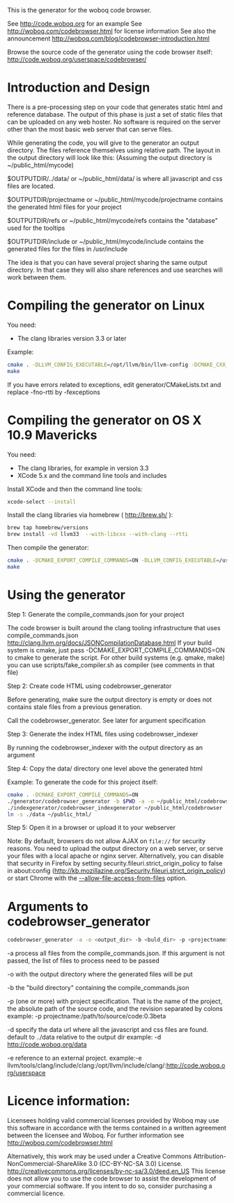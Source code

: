 This is the generator for the woboq code browser.

See http://code.woboq.org for an example
See http://woboq.com/codebrowser.html for license information
See also the announcement http://woboq.com/blog/codebrowser-introduction.html

Browse the source code of the generator using the code browser itself:
http://code.woboq.org/userspace/codebrowser/

Introduction and Design
=======================

There is a pre-processing step on your code that generates static html and
reference database. The output of this phase is just a set of static files that
can be uploaded on any web hoster. No software is required on the server other
than the most basic web server that can serve files.

While generating the code, you will give to the generator an output directory.
The files reference themselves using relative path. The layout in the output
directory will look like this:
(Assuming the output directory is ~/public_html/mycode)

$OUTPUTDIR/../data/  or ~/public_html/data/
  is where all javascript and css files are located.

$OUTPUTDIR/projectname  or ~/public_html/mycode/projectname
  contains the generated html files for your project

$OUTPUTDIR/refs  or ~/public_html/mycode/refs
  contains the "database" used for the tooltips

$OUTPUTDIR/include  or ~/public_html/mycode/include
  contains the generated files for the files in /usr/include


The idea is that you can have several project sharing the same output
directory. In that case they will also share references and use searches will
work between them.



Compiling the generator on Linux
================================

You need:
 - The clang libraries version 3.3 or later

Example:
```bash
cmake . -DLLVM_CONFIG_EXECUTABLE=/opt/llvm/bin/llvm-config -DCMAKE_CXX_COMPILER=/opt/llvm/bin/clang++ -DCMAKE_EXPORT_COMPILE_COMMANDS=ON -DCMAKE_BUILD_TYPE=Release
make
```


If you have errors related to exceptions, edit generator/CMakeLists.txt and replace -fno-rtti by -fexceptions

Compiling the generator on OS X 10.9 Mavericks
==============================================

You need:
 - The clang libraries, for example in version 3.3
 - XCode 5.x and the command line tools and includes

Install XCode and then the command line tools:
```bash
xcode-select --install
```

Install the clang libraries via homebrew ( http://brew.sh/ ):
```bash
brew tap homebrew/versions
brew install -vd llvm33  --with-libcxx --with-clang --rtti
```

Then compile the generator:
```bash
cmake . -DCMAKE_EXPORT_COMPILE_COMMANDS=ON -DLLVM_CONFIG_EXECUTABLE=/usr/local//bin/llvm-config-3.3  -DCMAKE_BUILD_TYPE=Release
make
```


Using the generator
===================

Step 1: Generate the compile_commands.json for your project

The code browser is built around the clang tooling infrastructure that uses compile_commands.json
http://clang.llvm.org/docs/JSONCompilationDatabase.html
If your build system is cmake, just pass -DCMAKE_EXPORT_COMPILE_COMMANDS=ON to cmake to generate the script.
For other build systems (e.g. qmake, make) you can use scripts/fake_compiler.sh as compiler (see comments in that file)

Step 2: Create code HTML using codebrowser_generator

Before generating, make sure the output directory is empty or does not contains
stale files from a previous generation.

Call the codebrowser_generator. See later for argument specification

Step 3: Generate the index HTML files using codebrowser_indexer

By running the codebrowser_indexer with the output directory as an argument

Step 4: Copy the data/ directory one level above the generated html

Example:
To generate the code for this project itself:

```bash
cmake . -DCMAKE_EXPORT_COMPILE_COMMANDS=ON
./generator/codebrowser_generator -b $PWD -a -o ~/public_html/codebrowser -p codebrowser:$PWD:`git describe --always --tags`
./indexgenerator/codebrowser_indexgenerator ~/public_html/codebrowser
ln -s ./data ~/public_html/
```

Step 5: Open it in a browser or upload it to your webserver

Note: By default, browsers do not allow AJAX on `file://` for security reasons. 
You need to upload the output directory on a web server, or serve your files with a local apache or nginx server. 
Alternatively, you can disable that security in Firefox by setting security.fileuri.strict_origin_policy to false in about:config (http://kb.mozillazine.org/Security.fileuri.strict_origin_policy) or start Chrome with the [--allow-file-access-from-files](http://www.chrome-allow-file-access-from-file.com/) option.

Arguments to codebrowser_generator
==================================

```bash
codebrowser_generator -a -o <output_dir> -b <buld_dir> -p <projectname>:<source_dir>[:<revision>] [-d <data_url>] [-e <remote_path>:<source_dir>:<remote_url>]
```

 -a process all files from the compile_commands.json.  If this argument is not
    passed, the list of files to process need to be passed

 -o with the output directory where the generated files will be put

 -b the "build directory" containing the compile_commands.json

 -p (one or more) with project specification. That is the name of the project,
    the absolute path of the source code, and the revision separated by colons
    example: -p projectname:/path/to/source/code:0.3beta

 -d specify the data url where all the javascript and css files are found.
    default to ../data relative to the output dir
    example: -d http://code.woboq.org/data

 -e reference to an external project.
    example:-e llvm/tools/clang/include/clang:/opt/llvm/include/clang/:http://code.woboq.org/userspace

Licence information:
====================
Licensees holding valid commercial licenses provided by Woboq may use
this software in accordance with the terms contained in a written agreement
between the licensee and Woboq.
For further information see http://woboq.com/codebrowser.html

Alternatively, this work may be used under a Creative Commons
Attribution-NonCommercial-ShareAlike 3.0 (CC-BY-NC-SA 3.0) License.
http://creativecommons.org/licenses/by-nc-sa/3.0/deed.en_US
This license does not allow you to use the code browser to assist the
development of your commercial software. If you intent to do so, consider
purchasing a commercial licence.
